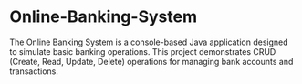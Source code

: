 # Online-Banking-System

The Online Banking System is a console-based Java application designed to simulate basic banking operations. This project demonstrates CRUD (Create, Read, Update, Delete) operations for managing bank accounts and transactions.
